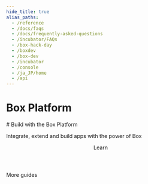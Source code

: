 ```yaml
---
hide_title: true
alias_paths:
  - /reference
  - /docs/faqs
  - /docs/frequently-asked-questions
  - /incubator/FAQs
  - /box-hack-day
  - /boxdev
  - /box-dev 
  - /incubator 
  - /console
  - /ja_JP/home
  - /api
---
```


# Box Platform

<Hero>
  # Build with the Box Platform

  Integrate, extend and build apps with the power of Box
</Hero>

<Centered wide>
  <Header stroke centered to='/guides'>
    Learn
  </Header>
  <GuideCategories limit='8' />
  <More to='/{locale}/guides' right>
    More guides
  </More>
</Centered>

